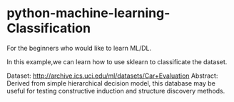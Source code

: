 # python-machine-learning-Classification
For the beginners who would like to learn ML/DL.

In this example,we can learn how to use sklearn to classificate the dataset. 

Dataset: http://archive.ics.uci.edu/ml/datasets/Car+Evaluation
Abstract: Derived from simple hierarchical decision model, this database may be useful for testing constructive induction and structure    discovery methods.
